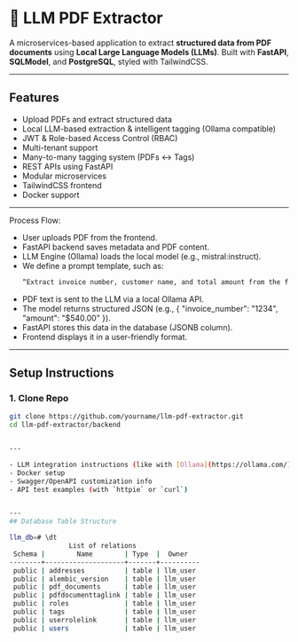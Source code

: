 # 🧠 LLM PDF Extractor

A microservices-based application to extract **structured data from PDF documents** using **Local Large Language Models (LLMs)**. Built with **FastAPI**, **SQLModel**, and **PostgreSQL**, styled with TailwindCSS.

---

## Features

- Upload PDFs and extract structured data
- Local LLM-based extraction & intelligent tagging (Ollama compatible)
- JWT & Role-based Access Control (RBAC)
- Multi-tenant support
- Many-to-many tagging system (PDFs ↔ Tags)
- REST APIs using FastAPI
- Modular microservices
- TailwindCSS frontend
- Docker support

---
Process Flow:
- User uploads PDF from the frontend.
- FastAPI backend saves metadata and PDF content.
- LLM Engine (Ollama) loads the local model (e.g., mistral:instruct).
- We define a prompt template, such as:
    ```bash
	“Extract invoice number, customer name, and total amount from the following text: ...”

- PDF text is sent to the LLM via a local Ollama API.
- The model returns structured JSON (e.g., { "invoice_number": "1234", "amount": "$540.00" }).
- FastAPI stores this data in the database (JSONB column).
- Frontend displays it in a user-friendly format.

---

## Setup Instructions

### 1. Clone Repo

```bash
git clone https://github.com/yourname/llm-pdf-extractor.git
cd llm-pdf-extractor/backend


---

- LLM integration instructions (like with [Ollama](https://ollama.com/))
- Docker setup
- Swagger/OpenAPI customization info
- API test examples (with `httpie` or `curl`)


---
## Database Table Structure

llm_db=# \dt
               List of relations
 Schema |        Name        | Type  |  Owner
--------+--------------------+-------+----------
 public | addresses          | table | llm_user
 public | alembic_version    | table | llm_user
 public | pdf_documents      | table | llm_user
 public | pdfdocumenttaglink | table | llm_user
 public | roles              | table | llm_user
 public | tags               | table | llm_user
 public | userrolelink       | table | llm_user
 public | users              | table | llm_user
